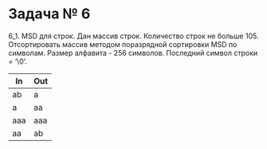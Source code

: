 Задача № 6
========================
6_1. MSD для строк.
Дан массив строк. Количество строк не больше 105. Отсортировать массив методом поразрядной сортировки MSD по символам. Размер алфавита - 256 символов. Последний символ строки = ‘\0’.

In | Out
--- | ---
ab | a
a | aa
aaa | aaa
aa | ab
